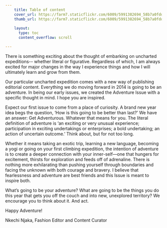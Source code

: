 ```yaml
---
    title: Table of content
    cover_url: https://farm7.staticflickr.com/6009/5991382694_58b7a0fdd4_z.jpg
    thumb_url: https://farm7.staticflickr.com/6009/5991382694_58b7a0fdd4_z.jpg
    
    layout:
      type: toc
      content_overflow: scroll

---
```


There is something exciting about the thought of embarking on uncharted expeditions-- whether literal or figurative. Regardless of which, I am always excited for major changes in the way I experience things and how I will ultimately learn and grow from them.
 
Our particular uncharted expedition comes with a new way of publishing editorial content. Everything we do moving forward in 2014 is going to be an adventure. In being our early issues, we created the Adventure Issue with a specific thought in mind. I hope you are inspired.
 
Expect our first issue to come from a place of curiosity. A brand new year idea begs the question, ‘How is this going to be better than last?’ We have an answer: Get Adventurous.  Whatever that means for you. The literal definition of adventure is ‘an exciting or very unusual experience; participation in exciting undertakings or enterprises; a bold undertaking; an action of uncertain outcome.’ Think about, but for not too long. 
 
Whether it means taking an exotic trip, learning a new language, becoming a yogi or going on your first climbing expedition, the intention of adventure is to create a deeper connection with your inner-self—one that hungers for excitement, thirsts for exploration and feeds off of adrenaline. There is nothing more exhilarating than pushing yourself through boundaries and facing the unknown with both courage and bravery.  I believe that fearlessness and adventure are best friends and this Issue is meant to inspire both.
 
What’s going to be your adventure? What are going to be the things you do this year that gets you off the couch and into new, unexplored territory? We encourage you to think about it. And act.
 
Happy Adventure! 
 
Nkechi Njaka, Fashion Editor and Content Curator
